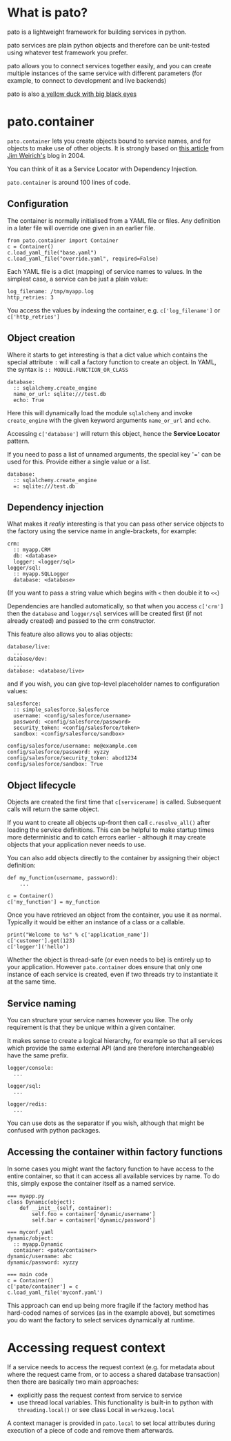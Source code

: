 # What is pato?

pato is a lightweight framework for building services in python.

pato services are plain python objects and therefore can be unit-tested
using whatever test framework you prefer.

pato allows you to connect services together easily, and you can create
multiple instances of the same service with different parameters (for
example, to connect to development and live backends)

pato is also [a yellow duck with big black eyes](http://pocoyoworld.wikia.com/wiki/Pato)

# pato.container

`pato.container` lets you create objects bound to service names, and for
objects to make use of other objects.  It is strongly based on
[this article](https://gist.github.com/blairanderson/8072d951a480a590f0bd)
from [Jim Weirich's](https://en.wikipedia.org/wiki/Jim_Weirich) blog in 2004.

You can think of it as a Service Locator with Dependency Injection.

`pato.container` is around 100 lines of code.

## Configuration

The container is normally initialised from a YAML file or files. Any definition
in a later file will override one given in an earlier file.

~~~
from pato.container import Container
c = Container()
c.load_yaml_file("base.yaml")
c.load_yaml_file("override.yaml", required=False)
~~~

Each YAML file is a dict (mapping) of service names to values.  In the simplest
case, a service can be just a plain value:

~~~
log_filename: /tmp/myapp.log
http_retries: 3
~~~

You access the values by indexing the container, e.g. `c['log_filename']` or
`c['http_retries']`

## Object creation

Where it starts to get interesting is that a dict value which contains the
special attribute `:` will call a factory function to create an object.  In
YAML, the syntax is `:: MODULE.FUNCTION_OR_CLASS`

~~~
database:
  :: sqlalchemy.create_engine
  name_or_url: sqlite:///test.db
  echo: True
~~~

Here this will dynamically load the module `sqlalchemy` and invoke `create_engine`
with the given keyword arguments `name_or_url` and `echo`.

Accessing `c['database']` will return this object, hence the
**Service Locator** pattern.

If you need to pass a list of unnamed arguments, the special key '=' can be
used for this.  Provide either a single value or a list.

~~~
database:
  :: sqlalchemy.create_engine
  =: sqlite:///test.db
~~~

## Dependency injection

What makes it *really* interesting is that you can pass other service
objects to the factory using the service name in angle-brackets, for
example:

~~~
crm:
  :: myapp.CRM
  db: <database>
  logger: <logger/sql>
logger/sql:
  :: myapp.SQLLogger
  database: <database>
~~~

(If you want to pass a string value which begins with `<` then double it to `<<`)

Dependencies are handled automatically, so that when you access `c['crm']`
then the `database` and `logger/sql` services will be created first (if not
already created) and passed to the crm constructor.

This feature also allows you to alias objects:

~~~
database/live:
  ...
database/dev:
  ...
database: <database/live>
~~~

and if you wish, you can give top-level placeholder names to configuration
values:

~~~
salesforce:
  :: simple_salesforce.Salesforce
  username: <config/salesforce/username>
  password: <config/salesforce/password>
  security_token: <config/salesforce/token>
  sandbox: <config/salesforce/sandbox>

config/salesforce/username: me@example.com
config/salesforce/password: xyzzy
config/salesforce/security_token: abcd1234
config/salesforce/sandbox: True
~~~

## Object lifecycle

Objects are created the first time that `c[servicename]` is called.
Subsequent calls will return the same object.

If you want to create all objects up-front then call `c.resolve_all()` after
loading the service definitions.  This can be helpful to make startup times
more deterministic and to catch errors earlier - although it may create
objects that your application never needs to use.

You can also add objects directly to the container by assigning their
object definition:

~~~
def my_function(username, password):
    ...

c = Container()
c['my_function'] = my_function
~~~

Once you have retrieved an object from the container, you use it as normal.
Typically it would be either an instance of a class or a callable.

~~~
print("Welcome to %s" % c['application_name'])
c['customer'].get(123)
c['logger']('hello')
~~~

Whether the object is thread-safe (or even needs to be) is entirely up to
your application.  However `pato.container` does ensure that only one instance
of each service is created, even if two threads try to instantiate it at the
same time.

## Service naming

You can structure your service names however you like.  The only requirement
is that they be unique within a given container.

It makes sense to create a logical hierarchy, for example so that all
services which provide the same external API (and are therefore
interchangeable) have the same prefix.

~~~
logger/console:
  ...

logger/sql:
  ...

logger/redis:
  ...
~~~

You can use dots as the separator if you wish, although that might be
confused with python packages.

## Accessing the container within factory functions

In some cases you might want the factory function to have access to the
entire container, so that it can access all available services by name.  To
do this, simply expose the container itself as a named service.

~~~
=== myapp.py
class Dynamic(object):
    def __init__(self, container):
        self.foo = container['dynamic/username']
        self.bar = container['dynamic/password']

=== myconf.yaml
dynamic/object:
  :: myapp.Dynamic
  container: <pato/container>
dynamic/username: abc
dynamic/password: xyzzy

=== main code
c = Container()
c['pato/container'] = c
c.load_yaml_file('myconf.yaml')
~~~

This approach can end up being more fragile if the factory method has
hard-coded names of services (as in the example above), but sometimes you do
want the factory to select services dynamically at runtime.

# Accessing request context

If a service needs to access the request context (e.g. for metadata about
where the request came from, or to access a shared database transaction)
then there are basically two main approaches:

* explicitly pass the request context from service to service
* use thread local variables. This functionality is built-in to python
  with `threading.local()` or see class Local in `werkzeug.local`

A context manager is provided in `pato.local` to set local attributes during
execution of a piece of code and remove them afterwards.
